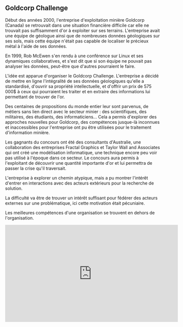 ## Goldcorp Challenge

Début des années 2000, l'entreprise d'exploitation minière Goldcorp (Canada) se retrouvait dans une situation financière difficile car elle ne trouvait pas suffisamment d'or à exploiter sur ses terrains. L'entreprise avait une équipe de géologue ainsi que de nombreuses données géologiques sur ses sols, mais cette équipe n'était pas capable de localiser le précieux métal à l'aide de ses données.

En 1999, Rob McEwen s'en rendu à une conférence sur Linux et ses dynamiques collaboratives, et s'est dit que si son équipe ne pouvait pas analyser les données, peut-être que d'autres pourraient le faire.

L'idée est apparue d'organiser le Goldcorp Challenge. L'entreprise a décidé de mettre en ligne l'intégralité de ses données géologiques qu'elle a standardisé, d'ouvrir sa propriété intellectuelle, et d'offrir un prix de 575 000$ à ceux qui pourraient les traiter et en extraire des informations lui permettant de trouver de l'or.

Des centaines de propositions du monde entier leur sont parvenus, de métiers sans lien direct avec le secteur minier : des scientifiques, des militaires, des étudiants, des informaticiens... Cela a permis d'explorer des approches nouvelles pour Goldcorp, des compétences jusque-là inconnues et inaccessibles pour l'entreprise ont pu être utilisées pour le traitement d'information minière.

Les gagnants du concours ont été des consultants d'Australie, une collaboration des entreprises Fractal Graphics et Taylor Wall and Associates qui ont créé une modélisation informatique, une technique encore peu voir pas utilisé à l'époque dans ce secteur. Le concours aura permis à l'exploitant de découvrir une quantité importante d'or et lui permettra de passer la crise qu'il traversait.

L'entreprise à explorer un chemin atypique, mais a pu montrer l'intérêt d'entrer en interactions avec des acteurs extérieurs pour la recherche de solution.

La difficulté va être de trouver un intérêt suffisant pour fédérer des acteurs externes sur une problématique, ici cette motivation était pécuniaire.

Les meilleures compétences d'une organisation se trouvent en dehors de l'organisation.

<div style="text-align: center;">
    <iframe width="560" height="315" src="https://www.youtube.com/embed/BbifoFEswQ0" title="YouTube video player"
    frameborder="0" allow="accelerometer; autoplay; clipboard-write; encrypted-media; gyroscope; picture-in-picture"
    allowfullscreen></iframe>
</div>
